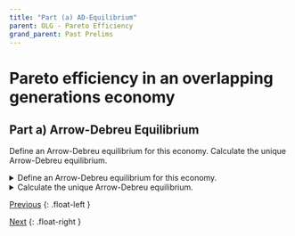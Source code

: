 ```yaml
---
title: "Part (a) AD-Equilibrium" 
parent: OLG - Pareto Efficiency
grand_parent: Past Prelims
---
```


# Pareto efficiency in an overlapping generations economy

## Part a) Arrow-Debreu Equilibrium

Define an Arrow-Debreu equilibrium for this economy. 
Calculate the unique Arrow-Debreu equilibrium.


<details markdown="block">
<summary>
Define an Arrow-Debreu equilibrium for this economy.
</summary>

An Arrow-Debreu Equilibrium consists of:

- a sequence of allocations: $$\{ (\hat{c^t_t}, \hat{c^t_{t+1}}) \}_{t=1}^\infty$$
- an allocation for generation $0$: $$\{ \hat{c_1^0} \}$$
- and a sequence of prices: $$\{ \hat{p_t} \}_{t=1}^\infty$$

such that the following conditions are satisfied:

### **Consumer Optimization:** 
Taking prices as given, consumer $0$ chooses $\hat{c_1^0}$ to solve 

$$\begin{aligned} & \underset{c_{1}^{0}}{\text{maximize}} &  & \ln c_1^0\\
 & \text{subject to}: &  & c_{1}^{0}\geq0\\
 &  &  & \hat{p}_{1}c_{1}^{0}\leq\hat{p}_{1}w_{1}^{0}
\end{aligned}
$$

$$&\max_{c_{1}^{0}}&&\ln\left(c_{1}^{0}\right)\\&\text{s.t.}&&c_{1}^{0}\geq0\\&&&\hat{p}_{1}c_{1}^{0}\leq\hat{p}_{1}w_{1}^{0}$$

$$\max_{c_{1}^{0}}&&&\ln\left(c_{1}^{0}\right)\\\text{s.t.}&&&c_{1}^{0}\geq0\\&&&\hat{p}_{1}c_{1}^{0}\leq\hat{p}_{1}w_{1}^{0}$$

### **Consumer Optimization:** 
Taking prices as given, consumer $0$ chooses $\hat{c_1^0}$ to solve \\[\max_{c_1^0} \ln (c_1^0) \\] s.t. 

$$\begin{gather}
c_1^0 \geq 0 \tag{non-negativity} \\
x^2\\
\end{gather}$$

$$\begin{aligned} & \underset{c_{1}^{0}}{\text{maximize}} &  & \ln c_1^0\\
 & \text{subject to}: &  & c_{1}^{0}\geq0\\
 &  &  & \hat{p}_{1}c_{1}^{0}\leq\hat{p}_{1}w_{1}^{0}
\end{aligned}
$$

$$&\max_{c_{1}^{0}}&&\ln\left(c_{1}^{0}\right)\\&\text{s.t.}&&c_{1}^{0}\geq0\\&&&\hat{p}_{1}c_{1}^{0}\leq\hat{p}_{1}w_{1}^{0}$$

$$\max_{c_{1}^{0}}&&&\ln\left(c_{1}^{0}\right)\\\text{s.t.}&&&c_{1}^{0}\geq0\\&&&\hat{p}_{1}c_{1}^{0}\leq\hat{p}_{1}w_{1}^{0}$$



### **Consumer Optimization:** 
Taking prices as given, consumer $t,t=1,2,...$ chooses $(\hat{c^t_t}, \hat{c^t_{t+1}})$ to solve

$$\begin{aligned} & \underset{c^t_t, c^t_{t+1}}{\text{maximize}} &  & \ln (c_t^t) + c_{t+1}^t\\
 & \text{subject to}: &  & c_{1}^{0}\geq0\\
 &  &  & \hat{p}_{1}c_{1}^{0}\leq\hat{p}_{1}w_{1}^{0}
\end{aligned}
$$

$$\begin{aligned} & \underset{c^t_t, c^t_{t+1}}{\text{maximize}} &  & \ln (c_t^t) + c_{t+1}^t\\
 & \text{s.t.}: &  & c_{1}^{0}\geq0\\
 &  &  & \hat{p}_{1}c_{1}^{0}\leq\hat{p}_{1}w_{1}^{0}
\end{aligned}
$$



### **Markets Clear:** 
For all $t=1,2,...$:

$$\hat{c}_t^{t-1} + \hat{c}_t^t = w_2 + w_1 $$


</details>








<details markdown="block"><summary>Calculate the unique Arrow-Debreu equilibrium.</summary>
Markdown test


### header test

- here is a list
- Hello!
- more list

$$math^2$$

</details>







[Previous](kehoe-olg)
{: .float-left }

[Next](kehoe-olg-b)
{: .float-right }
